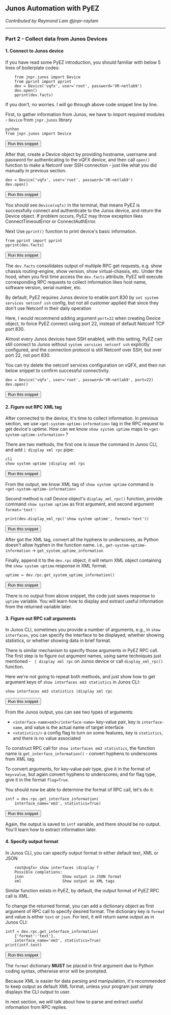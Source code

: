 ## Junos Automation with PyEZ

*Contributed by Raymond Lam @jnpr-raylam*

---

### Part 2 - Collect data from Junos Devices

#### 1. Connect to Junos device

If you have read some PyEZ introduction, you should familiar with below 5 lines of boilerplate codes:

```
    from jnpr.junos import Device
    from pprint import pprint
    dev = Device('vqfx', user='root', password='VR-netlab9')
    dev.open()
    pprint(dev.facts)
```
If you don't, no worries. I will go through above code snippet line by line.

First, to gather information from Junos, we have to import required modules - `Device` from `jnpr.junos` library

```
python
from jnpr.junos import Device
```
<button type="button" class="btn btn-primary btn-sm" onclick="runSnippetInTab('linux', 1)">Run this snippet</button>

After that, create a Device object by providing hostname, username and password for authenticating to the vQFX device, and then call `open()` function to make a Netconf over SSH connection - just like what you did manually in previous section.

```
dev = Device('vqfx', user='root', password='VR-netlab9')
dev.open()
```
<button type="button" class="btn btn-primary btn-sm" onclick="runSnippetInTab('linux', 2)">Run this snippet</button>

You should see `Device(vqfx)` in the terminal, that means PyEZ is successfully connect and authenticate to the Junos device, and return the Device object. If problem occurs, PyEZ may throw exception likes ConnectTimeoutError or ConnectAuthError.

Next Use `pprint()` function to print device's basic information.

```
from pprint import pprint
pprint(dev.facts)
```
<button type="button" class="btn btn-primary btn-sm" onclick="runSnippetInTab('linux', 3)">Run this snippet</button>

The `dev.facts` consolidates output of multiple RPC get requests, e.g. show chassis routing-engine, show version, show virtual-chassis, etc. Under the hood, when you first time access the `dev.facts` attribute, PyEZ will execute corresponding RPC requests to collect information likes host name, software version, serial number, etc. 

By default, PyEZ requires Junos device to enable port 830 by `set system services netconf ssh` config, but not all customer applied that since they don't use Netconf in their daily operation

Here, I would recommend adding argument `port=22` when creating Device object, to force PyEZ connect using port 22, instead of default Netconf TCP port 830.

Almost every Junos devices have SSH enabled, with this setting, PyEZ can still connect to Junos without `system services netconf ssh` explicitly configured, and the connection protocol is still Netconf over SSH, but over port 22, not port 830.

You can try delete the netconf services configuration on vQFX, and then run below snippet to confirm successful connectivity.

```
dev = Device('vqfx', user='root', password='VR-netlab9', port=22)
dev.open()
```
<button type="button" class="btn btn-primary btn-sm" onclick="runSnippetInTab('linux', 4)">Run this snippet</button>

#### 2. Figure out RPC XML tag

After connected to the device, it's time to collect information. In previous section, we use `<get-system-uptime-information>` tag in the RPC request to get device's uptime. How can we know `show system uptime` maps to `<get-system-uptime-information>` ?

There are two methods, the first one is issue the command in Junos CLI, and add `| display xml rpc` pipe:

```
cli
show system uptime |display xml rpc
```
<button type="button" class="btn btn-primary btn-sm" onclick="runSnippetInTab('vqfx', 5)">Run this snippet</button>

From the output, we know XML tag of `show system uptime` command is `<get-system-uptime-information>`

Second method is call Device object's `display_xml_rpc()` function, provide command `show system uptime` as first argument, and second argument `format='text'`:

```
print(dev.display_xml_rpc('show system uptime', format='text'))
```
<button type="button" class="btn btn-primary btn-sm" onclick="runSnippetInTab('linux', 6)">Run this snippet</button>

After got the XML tag, convert all the hyphens to underscores, as Python doesn't allow hyphen in the function name. i.e., `get-system-uptime-information` -> `get_system_uptime_information`

Finally, append it to the `dev.rpc` object, it will return XML object containing the `show system uptime` response in XML format.

```
uptime = dev.rpc.get_system_uptime_information()
```
<button type="button" class="btn btn-primary btn-sm" onclick="runSnippetInTab('linux', 7)">Run this snippet</button>

There is no output from above snippet, the code just saves response to `uptime` variable. You will learn how to display and extract useful information from the returned variable later.

#### 3. Figure out RPC call arguments

In Junos CLI, sometimes you provide a number of arguments, e.g., in `show interfaces`, you can specify the interface to be displayed, whether showing statistics, or whether showing data in brief format.

There is similar mechanism to specify those arguments in PyEZ RPC call.  The first step is to figure out argument names, using same techniques just mentioned - ` | display xml rpc` on Junos device or call `display_xml_rpc()` function.

Here we're not going to repeat both methods, and just show how to get argument keys of `show interfaces em3 statistics` in Junos CLI:

```
show interfaces em3 statistics |display xml rpc
```
<button type="button" class="btn btn-primary btn-sm" onclick="runSnippetInTab('vqfx', 8)">Run this snippet</button>

From the Junos output, you can see two types of arguments:
  - `<interface-name>em3</interface-name>` key-value pair, key is `interface-name`, and value is the actual name of target interface
  - `<statistics/>` a config flag to turn on some features, key is `statistics`, and there is no value associated


To construct RPC call for `show interfaces em3 statistics`, the function name is `get_interface_information()` - convert hyphens to underscores from XML tag.

To convert arguments, for key-value pair type, give it in the format of `key=value`, but again convert hyphens to underscores; and for flag type, give it in the format `flag=True`.

You should now be able to determine the format of RPC call, let's do it:

```
intf = dev.rpc.get_interface_information(
    interface_name='em3', statistics=True)
```
<button type="button" class="btn btn-primary btn-sm" onclick="runSnippetInTab('linux', 9)">Run this snippet</button>

Again, the output is saved to `intf` variable, and there should be no output. You'll learn how to extract information later.

#### 4. Specify output format

In Junos CLI, you can specify output format in either default text, XML or JSON

```
    root@vqfx> show interfaces |display ?
    Possible completions:
    json                 Show output in JSON format
    xml                  Show output as XML tags
```

Similar function exists in PyEZ, by default, the output format of PyEZ RPC call is XML.

To change the returned format, you can add a dictionary object as first argument of RPC call to specify desired format. The dictionary key is `format` and value is either `text` or `json`. For text, it will return same output as in Junos CLI:

```
intf = dev.rpc.get_interface_information(
    {'format':'text'},
    interface_name='em3', statistics=True)
print(intf.text)
```
<button type="button" class="btn btn-primary btn-sm" onclick="runSnippetInTab('linux', 11)">Run this snippet</button>

The `format` dictionary **MUST** be placed in first argument due to Python coding syntax, otherwise error will be prompted.

Because XML is easier for data parsing and manipulation, it's recommended to keep output as default XML format, unless your program just simply displays the CLI output to user.

In next section, we will talk about how to parse and extract useful information from RPC replies.